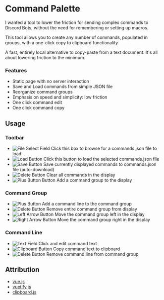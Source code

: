 # Command Palette

I wanted a tool to lower the friction for sending complex commands to Discord Bots, without the need for remembering or setting up macros.

This tool allows you to create any number of commands, populated in groups, with a one-click copy to clipboard functionality.

A fast, entirely local alternative to copy-paste from a text document. It's all about lowering friction to the minimum.

### Features

- Static page with no server interaction
- Save and Load commands from simple JSON file
- Reorganize command groups
- Emphasis on speed and simplicity: low friction
- One click command edit
- One click command copy

## Usage

### Toolbar

- ![File Select Field]() Click this box to browse for a commands.json file to load
- ![Load Button](https://github.com/material-icons/material-icons/blob/master/svg/open_in_browser/round.svg?raw=true) Click this button to load the selected commands.json file
- ![Save Button](https://raw.githubusercontent.com/material-icons/material-icons/master/svg/save/round.svg?raw=true) Save currently displayed commands to commands.json file (auto-download)
- ![Delete Button](https://github.com/material-icons/material-icons/blob/master/svg/delete/round.svg?raw=true) Clear all commands in the display
- ![Plus Button Button](https://github.com/material-icons/material-icons/blob/master/svg/queue/round.svg?raw=true) Add a command group to the display

### Command Group

- ![Plus Button](https://github.com/material-icons/material-icons/blob/master/svg/add_box/round.svg?raw=true) Add a command line to the command group
- ![Delete Button](https://github.com/material-icons/material-icons/blob/master/svg/delete/round.svg?raw=true) Remove entire command group from display
- ![Left Arrow Button](https://github.com/material-icons/material-icons/blob/master/svg/arrow_back/round.svg?raw=true) Move the command group left in the display
- ![Right Arrow Button](https://github.com/material-icons/material-icons/blob/master/svg/arrow_forward/round.svg?raw=true) Move the command group right in the display

### Command Line

- ![Text Field]() Click and edit command text
- ![Clipboard Button](https://github.com/material-icons/material-icons/blob/master/svg/assignment_return/round.svg?raw=true) Copy command text to clipboard
- ![Delete Button](https://github.com/material-icons/material-icons/blob/master/svg/delete/round.svg?raw=true) Remove command line from command group

## Attribution

- [vue.js](https://vuejs.org/)
- [vuetify.js](https://vuetifyjs.com/)
- [clipboard.js](https://clipboardjs.com/) 
